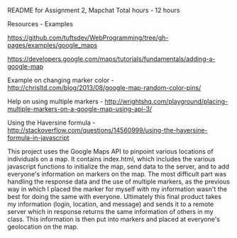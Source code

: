 README for Assignment 2, Mapchat
Total hours - 12 hours

Resources -
Examples

https://github.com/tuftsdev/WebProgramming/tree/gh-pages/examples/google_maps

https://developers.google.com/maps/tutorials/fundamentals/adding-a-google-map

Example on changing marker color -
http://chrisltd.com/blog/2013/08/google-map-random-color-pins/

Help on using multiple markers -
http://wrightshq.com/playground/placing-multiple-markers-on-a-google-map-using-api-3/

Using the Haversine formula -
http://stackoverflow.com/questions/14560999/using-the-haversine-formula-in-javascript

This project uses the Google Maps API to pinpoint various locations of individuals on a map. It contains index.html, which includes the various javascript functions to initialize the map, send data to the server, and to add everyone's information on markers on the map. The most difficult part was handling the response data and the use of multiple markers, as the previous way in which I placed the marker for myself with my information wasn't the best for doing the same with everyone. Ultimately this final product takes my information (login, location, and message) and sends it to a remote server which in response returns the same information of others in my class. This information is then put into markers and placed at everyone's geolocation on the map.
